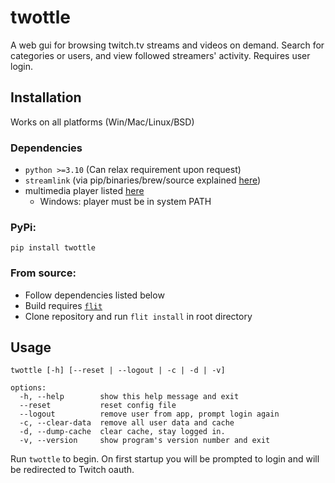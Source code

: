 # twottle
A web gui for browsing twitch.tv streams and videos on demand. Search for categories or users, and view followed streamers' activity. Requires user login.

## Installation
Works on all platforms (Win/Mac/Linux/BSD)

### Dependencies
- `python >=3.10` (Can relax requirement upon request)
- `streamlink` (via pip/binaries/brew/source explained [here](https://streamlink.github.io/install.html#))
- multimedia player listed [here](https://streamlink.github.io/players.html#player-compatibility)
  - Windows: player must be in system PATH

### PyPi:

`pip install twottle`

### From source:
- Follow dependencies listed below
- Build requires [`flit`](https://flit.readthedocs.io/en/latest/)
- Clone repository and run `flit install` in root directory


## Usage
```
twottle [-h] [--reset | --logout | -c | -d | -v]

options:
  -h, --help        show this help message and exit
  --reset           reset config file
  --logout          remove user from app, prompt login again
  -c, --clear-data  remove all user data and cache
  -d, --dump-cache  clear cache, stay logged in.
  -v, --version     show program's version number and exit
```
Run `twottle` to begin. On first startup you will be prompted to login and will be redirected to Twitch oauth.
